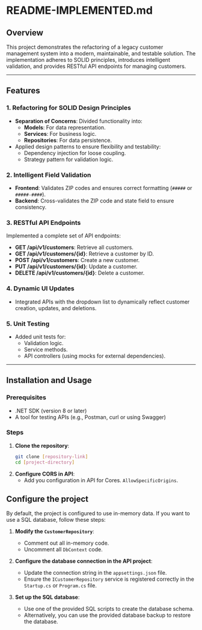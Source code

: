 # README-IMPLEMENTED.md

## Overview
This project demonstrates the refactoring of a legacy customer management system into a modern, maintainable, and testable solution. The implementation adheres to SOLID principles, introduces intelligent validation, and provides RESTful API endpoints for managing customers.

---

## Features

### 1. **Refactoring for SOLID Design Principles**
- **Separation of Concerns**: Divided functionality into:
  - **Models**: For data representation.
  - **Services**: For business logic.
  - **Repositories**: For data persistence.
- Applied design patterns to ensure flexibility and testability:
  - Dependency injection for loose coupling.
  - Strategy pattern for validation logic.
  
### 2. **Intelligent Field Validation**
- **Frontend**: Validates ZIP codes and ensures correct formatting (`#####` or `#####-####`).
- **Backend**: Cross-validates the ZIP code and state field to ensure consistency.

### 3. **RESTful API Endpoints**
Implemented a complete set of API endpoints:
- **GET /api/v1/customers**: Retrieve all customers.
- **GET /api/v1/customers/{id}**: Retrieve a customer by ID.
- **POST /api/v1/customers**: Create a new customer.
- **PUT /api/v1/customers/{id}**: Update a customer.
- **DELETE /api/v1/customers/{id}**: Delete a customer.

### 4. **Dynamic UI Updates**
- Integrated APIs with the dropdown list to dynamically reflect customer creation, updates, and deletions.

### 5. **Unit Testing**
- Added unit tests for:
  - Validation logic.
  - Service methods.
  - API controllers (using mocks for external dependencies).

---

## Installation and Usage

### Prerequisites
- .NET SDK (version 8 or later)
- A tool for testing APIs (e.g., Postman, curl or using Swagger)

### Steps
1. **Clone the repository**:
   ```bash
   git clone [repository-link]
   cd [project-directory]

2. **Configure CORS in API**:
   - Add you configuration in API for Cores. `AllowSpecificOrigins`.

## Configure the project

By default, the project is configured to use in-memory data. If you want to use a SQL database, follow these steps:

1. **Modify the `CustomerRepository`**:
   - Comment out all in-memory code.
   - Uncomment all `DbContext` code.

2. **Configure the database connection in the API project**:
   - Update the connection string in the `appsettings.json` file.
   - Ensure the `ICustomerRepository` service is registered correctly in the `Startup.cs` or `Program.cs` file.

3. **Set up the SQL database**:
   - Use one of the provided SQL scripts to create the database schema.
   - Alternatively, you can use the provided database backup to restore the database.

